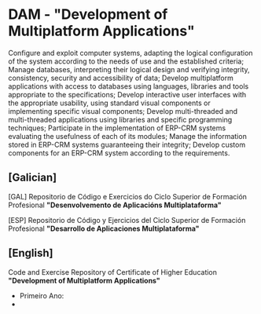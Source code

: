 # DAM  - __"Development of Multiplatform Applications"__

Configure and exploit computer systems, adapting the logical configuration of the system according to the needs of use and the established criteria; Manage databases, interpreting their logical design and verifying integrity, consistency, security and accessibility of data; Develop multiplatform applications with access to databases using languages, libraries and tools appropriate to the specifications; Develop interactive user interfaces with the appropriate usability, using standard visual components or implementing specific visual components; Develop multi-threaded and multi-threaded applications using libraries and specific programming techniques; Participate in the implementation of ERP-CRM systems evaluating the usefulness of each of its modules; Manage the information stored in ERP-CRM systems guaranteeing their integrity; Develop custom components for an ERP-CRM system according to the requirements.

## [Galician]

[GAL] Repositorio de Código e Exercicios do Ciclo Superior de Formación Profesional
__"Desenvolvemento de Aplicacións Multiplataforma"__


[ESP] Repositorio de Código y Ejercicios del Ciclo Superior de Formación Profesional
__"Desarrollo de Aplicaciones Multiplataforma"__

## [English]

Code and Exercise Repository of Certificate of Higher Education
__"Development of Multiplatform Applications"__
<br>

- Primeiro Ano:
- 
